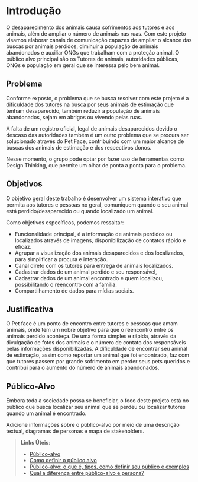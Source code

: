 # Introdução

O desaparecimento dos animais causa sofrimentos aos tutores e aos animais, além de ampliar o número de animais nas ruas. Com este projeto visamos elaborar canais de comunicação capazes de ampliar o alcance das buscas por animais perdidos, diminuir a população de animais abandonados e auxiliar ONGs que trabalham com a proteção animal. O público alvo principal são os Tutores de animais, autoridades públicas, ONGs e população em geral que se interessa pelo bem animal.

## Problema
Conforme exposto, o problema que se busca resolver com este projeto é a dificuldade dos tutores na busca por seus animais de estimação que tenham desaparecido, também reduzir a população de animais abandonados, sejam em abrigos ou vivendo pelas ruas. 

A falta de um registro oficial, legal de animais desaparecidos devido o descaso das autoridades também é um outro problema que se procura ser solucionado através do Pet Face, contribuindo com um maior alcance de buscas dos animais de estimação e dos respectivos donos. 

Nesse momento, o grupo pode optar por fazer uso  de ferramentas como Design Thinking, que permite um olhar de ponta a ponta para o problema.

## Objetivos

O objetivo geral deste trabalho é desenvolver um sistema interativo que permita aos tutores e pessoas no geral, comuniquem quando o seu animal está perdido/desaparecido ou quando localizado um animal.  

Como objetivos específicos, podemos ressaltar: 

* Funcionalidade principal, é a informação de animais perdidos ou localizados através de imagens, disponibilização de contatos rápido e eficaz. 
* Agrupar a visualização dos animais desaparecidos e dos localizados, para simplificar a procura e interação. 
* Canal direto com os tutores para entrega de animais localizados. 
* Cadastrar dados de um animal perdido e seu responsável, 
* Cadastrar dados de um animal encontrado e quem localizou, possibilitando o reencontro com a família. 
* Compartilhamento de dados para mídias sociais. 

## Justificativa

O Pet face é um ponto de encontro entre tutores e pessoas que amam animais, onde tem um nobre objetivo para que o reencontro entre os animais perdido aconteça. De uma forma simples e rápida, através da divulgação de fotos dos animais e o número de contato dos responsáveis pelas informações disponibilizadas. 
A dificuldade de encontrar seu animal de estimação, assim como reportar um animal que foi encontrado, faz com que tutores passem por grande sofrimento em perder seus pets queridos e contribui para o aumento do número de animais abandonados.

## Público-Alvo

Embora toda a sociedade possa se beneficiar, o foco deste projeto está no público que busca localizar seu animal que se perdeu ou localizar tutores quando um animal é encontrado. 

Adicione informações sobre o público-alvo por meio de uma descrição textual, diagramas de personas e mapa de stakeholders.

> **Links Úteis**:
> - [Público-alvo](https://blog.hotmart.com/pt-br/publico-alvo/)
> - [Como definir o público alvo](https://exame.com/pme/5-dicas-essenciais-para-definir-o-publico-alvo-do-seu-negocio/)
> - [Público-alvo: o que é, tipos, como definir seu público e exemplos](https://klickpages.com.br/blog/publico-alvo-o-que-e/)
> - [Qual a diferença entre público-alvo e persona?](https://rockcontent.com/blog/diferenca-publico-alvo-e-persona/)
